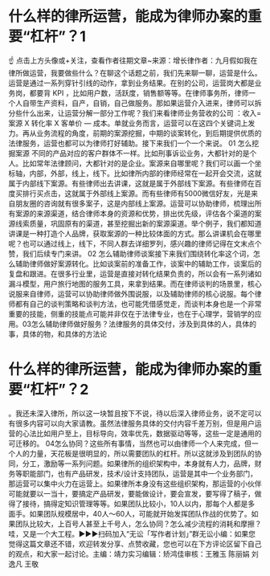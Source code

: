 # 什么样的律所运营，能成为律师办案的重要“杠杆”？1

☝ 点击上方头像或+关注，查看作者往期文章~来源：增长律作者：九月假如我在律所做运营，我要做些什么？在聊这个话题之前，我们先来聊一聊，运营是什么。运营是通过一系列穿针引线的动作，拿到业务结果。在别的公司，运营岗大都是业务岗，都要背 KPI ，比如用户数，活跃度，销售额等等。在律师事务所，律师一个人自带生产资料，自产，自销，自己做服务。那如果运营介入进来，律师可以拆分些什么出来，让运营分解一部分工作呢？我们来看律师业务营收的公司 ：收入= 案源 X 转化率 X 客单价 — 成本。单就业务而言，运营可以在这四个关键词上发力。再从业务流程的角度，前期的案源挖掘，中期的谈案转化，到后期提供优质的法律服务，运营也都可以为律师打好辅助。接下来我们一个一个来说。 01 怎么挖掘案源 不同的产品对应的客户群体不一样。比如刑事诉讼业务，大都针对的是个人。比如常年法律顾问，大都针对的是企业。案源来自哪里呢？我们可以画一个坐标轴，内部，外部，线上，线下。比如律所内部的律师经常在一起开会交流，这就属于内部线下案源。有些律师出去讲课，这就是属于外部线下案源。有些律师在百度买排行买点击，这就属于外部线上案源。而有些律师有5000微信好友，光是来自朋友圈的咨询就有很多案子，这是内部线上案源。运营可以协助律师，梳理出所有案源的来源渠道，结合律师本身的资源和优势，排出优先级，评估各个渠道的案源线索质量，巩固原有的渠道，甚至挖掘出新的案源渠道。举个例子，我们都知道讲课是一种打造个人品牌，获取案源的一种比较体面的方式。那么讲课机会在哪里呢？也可以通过线上，线下，不同人群去详细罗列，感兴趣的律师记得在文末点个赞，我们后续专门来讲。 02 怎么辅助律师谈案接下来我们围绕转化率这个词，怎么辅助律师做好案源转化。比如谈案前的准备工作，谈案中的辅助工作，谈案后的复盘和跟进。在很多行业里，运营是直接对转化结果负责的，所以会有一系列诸如漏斗模型，用户旅行地图的服务工具，来拿到结果。而在律师谈判的场景里，核心说服来自律师，运营可以协助律师做外围说服，以及辅助律师的核心说服。每个律师都有自己的谈判策略和谈判方法，也可能凭借感觉走，而谈判本身也是一个非常重要的技能，侧重的技能点可能并非仅在于法律专业，也在于心理学，营销学的应用。03怎么辅助律师做好服务？法律服务的具体交付，涉及到具体的人，具体的事，具体的物，和具体的方法论

# 什么样的律所运营，能成为律师办案的重要“杠杆”？2

。我还未深入律所，所以这一块暂且按下不说，待以后深入律师业务，说不定可以有很多内容可以向大家请教。虽然法律服务具体的交付内容千差万别，但是用户运营的心法比如用户至上，目标导向，效率优先，数据驱动等等，这些一定是通用的可迁移的。 04怎么协同？这些所有事情，当然也可以由律师一个人来完成，但一个人的力量，天花板是很明显的，所以需要团队的杠杆。所以这就涉及到团队的协同，分工，激励等一系列问题。如果律所的组织架构中，本身就有人力，品牌，财务等职能部门，也有产品研发，技术/设计支持团队，运营是其中一个业务部门，那运营可以集中火力在运营上。如果律所本身没有这些组织架构，那运营的小伙伴可能就要以一当十，要搞定产品研发，要能做设计，要会宣发，要写得了稿子，做得了接待，搞得定知识管理等等。如果团队比较小，10人以内，那每个人都是多面手。如果团队规模居中，40人～60人，可能就开始发挥团队作战的优势了。如果团队比较大，上百号人甚至上千号人，怎么协同？怎么减少流程的消耗和摩擦？哇，又是一个大工程。►►►扫码加入“无讼「写作者计划」”群无讼小编：如果您觉得这篇文章还不错，欢迎转发分享、点赞收藏，您也可以在下方评论区留下自己的观点，和大家一起讨论。主编：靖力实习编辑：矫鸿佳审核：王雅玉 陈丽娟 刘逸凡 王敬

